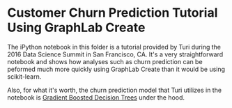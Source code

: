 # Customer Churn Prediction Tutorial Using GraphLab Create #
The iPython notebook in this folder is a tutorial provided by Turi during the 2016 
Data Science Summit in San Francisco, CA. It's a very straightforward notebook 
and shows how analyses such as churn prediction can be peformed much more quickly 
using GraphLab Create than it would be using scikit-learn. 

Also, for what it's worth, the churn prediction model that Turi utilizes in the 
notebook is <a href="https://en.wikipedia.org/wiki/Gradient_boosting" target="_blank">Gradient Boosted Decision Trees</a> 
under the hood.